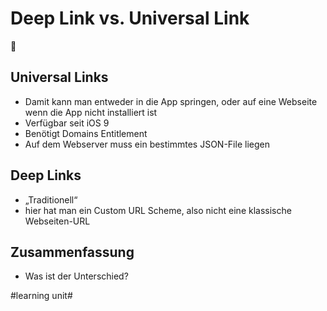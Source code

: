 # Deep Link vs. Universal Link
🔗

## Universal Links

- Damit kann man entweder in die App springen, oder auf eine Webseite wenn die App nicht installiert ist
- Verfügbar seit iOS 9
- Benötigt Domains Entitlement
- Auf dem Webserver muss ein bestimmtes JSON-File liegen

## Deep Links

- „Traditionell“
- hier hat man ein Custom URL Scheme, also nicht eine klassische Webseiten-URL

## Zusammenfassung
- Was ist der Unterschied?

#learning unit#
